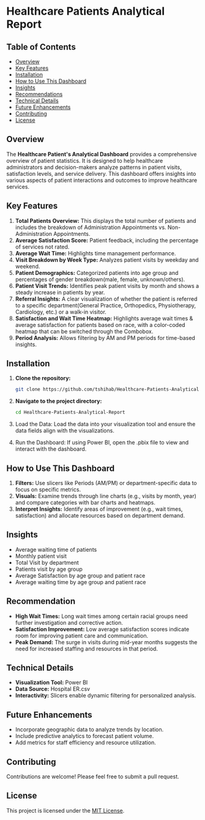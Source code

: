# Healthcare Patients Analytical Report

## Table of Contents

- [Overview](#overview)
- [Key Features](#key-features)
- [Installation](#installation)
- [How to Use This Dashboard](#how-to-use-this-dashboard)
- [Insights](#insights)
- [Recommendations](#recommendations)
- [Technical Details](#technical-details)
- [Future Enhancements](#future-enhancements)
- [Contributing](#contributing)
- [License](#license)

## Overview

The **Healthcare Patient's Analytical Dashboard** provides a comprehensive overview of patient statistics. It is designed to help healthcare administrators and decision-makers analyze patterns in patient visits, satisfaction levels, and service delivery. This dashboard offers insights into various aspects of patient interactions and outcomes to improve healthcare services.

## Key Features

1. **Total Patients Overview:** This displays the total number of patients and includes the breakdown of Administration Appointments vs. Non-Administration Appointments.
2. **Average Satisfaction Score:** Patient feedback, including the percentage of services not rated.
3. **Average Wait Time:** Highlights time management performance.
4. **Visit Breakdown by Week Type:** Analyzes patient visits by weekday and weekend.
5. **Patient Demographics:** Categorized patients into age group and percentages of gender breakdown(male, female, unknown/others).
6. **Patient Visit Trends:** Identifies peak patient visits by month and shows a steady increase in patients by year.
7. **Referral Insights:** A clear visualization of whether the patient is referred to a specific department(General Practice, Orthopedics, Physiotherapy, Cardiology, etc.) or a walk-in visitor.
8. **Satisfaction and Wait Time Heatmap:** Highlights average wait times & average satisfaction for patients based on race, with a color-coded heatmap that can be switched through the Combobox.
9. **Period Analysis:** Allows filtering by AM and PM periods for time-based insights.

## Installation

1. **Clone the repository:**

    ```bash
    git clone https://github.com/tshihab/Healthcare-Patients-Analytical-Report.git
    ```
2. **Navigate to the project directory:**

    ```bash
    cd Healthcare-Patients-Analytical-Report
    ```
3. Load the Data: Load the data into your visualization tool and ensure the data fields align with the visualizations.
4. Run the Dashboard: If using Power BI, open the .pbix file to view and interact with the dashboard.

## How to Use This Dashboard

1. **Filters:** Use slicers like Periods (AM/PM) or department-specific data to focus on specific metrics.
2. **Visuals:** Examine trends through line charts (e.g., visits by month, year) and compare categories with bar charts and heatmaps.
3. **Interpret Insights:** Identify areas of improvement (e.g., wait times, satisfaction) and allocate resources based on department demand.

## Insights

- Average waiting time of patients
- Monthly patient visit
- Total Visit by department
- Patients visit  by age group
- Average Satisfaction by age group and patient race
- Average waiting time by age group and patient race

## Recommendation

- **High Wait Times:** Long wait times among certain racial groups need further investigation and corrective action.
- **Satisfaction Improvement:** Low average satisfaction scores indicate room for improving patient care and communication.
- **Peak Demand:** The surge in visits during mid-year months suggests the need for increased staffing and resources in that period.

## Technical Details

- **Visualization Tool:** Power BI
- **Data Source:** Hospital ER.csv
- **Interactivity:** Slicers enable dynamic filtering for personalized analysis.

## Future Enhancements

- Incorporate geographic data to analyze trends by location.
- Include predictive analytics to forecast patient volume.
- Add metrics for staff efficiency and resource utilization.

## Contributing

Contributions are welcome! Please feel free to submit a pull request.

## License

This project is licensed under the [MIT License](LICENSE).
